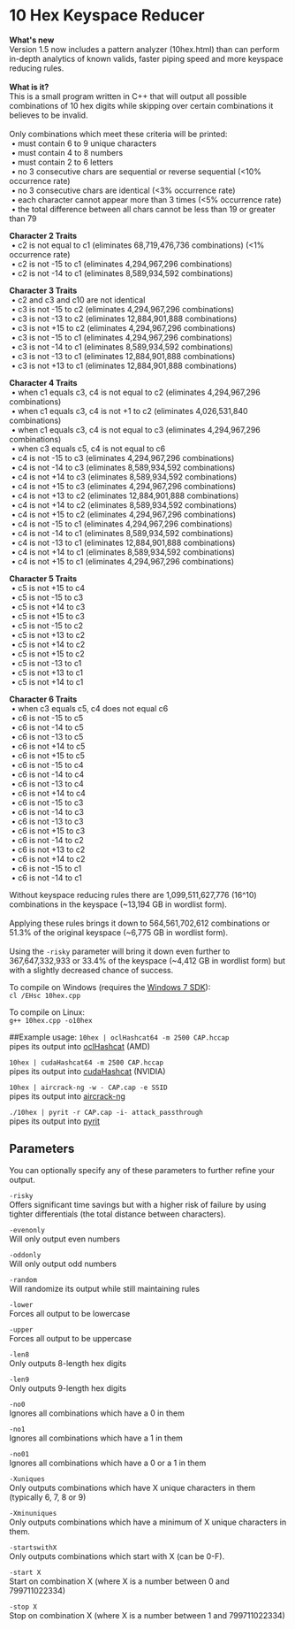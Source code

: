 # 10 Hex Keyspace Reducer
<b>What's new</b><br>
Version 1.5 now includes a pattern analyzer (10hex.html) than can perform in-depth analytics of known valids, faster piping speed and more keyspace reducing rules.
<br><br>
<b>What is it?</b><br>
This is a small program written in C++ that will output all possible combinations of 10 hex digits while skipping over certain combinations it believes to be invalid.
<br><br>
Only combinations which meet these criteria will be printed:<br>
&nbsp;&bull; must contain 6 to 9 unique characters<br>
&nbsp;&bull; must contain 4 to 8 numbers<br>
&nbsp;&bull; must contain 2 to 6 letters<br>
&nbsp;&bull; no 3 consecutive chars are sequential or reverse sequential (<10% occurrence rate)<br>
&nbsp;&bull; no 3 consecutive chars are identical (<3% occurrence rate)<br>
&nbsp;&bull; each character cannot appear more than 3 times (<5% occurrence rate)<br>
&nbsp;&bull; the total difference between all chars cannot be less than 19 or greater than 79<br>

<b>Character 2 Traits</b><br>
&nbsp;&bull; c2 is not equal to c1 (eliminates 68,719,476,736 combinations) (<1% occurrence rate)<br>
&nbsp;&bull; c2 is not -15 to c1 (eliminates 4,294,967,296 combinations)<br>
&nbsp;&bull; c2 is not -14 to c1 (eliminates 8,589,934,592 combinations)<br>

<b>Character 3 Traits</b><br>
&nbsp;&bull; c2 and c3 and c10 are not identical<br>
&nbsp;&bull; c3 is not -15 to c2 (eliminates 4,294,967,296 combinations)<br>
&nbsp;&bull; c3 is not -13 to c2 (eliminates 12,884,901,888 combinations)<br>
&nbsp;&bull; c3 is not +15 to c2 (eliminates 4,294,967,296 combinations)<br>
&nbsp;&bull; c3 is not -15 to c1 (eliminates 4,294,967,296 combinations)<br>
&nbsp;&bull; c3 is not -14 to c1 (eliminates 8,589,934,592 combinations)<br>
&nbsp;&bull; c3 is not -13 to c1 (eliminates 12,884,901,888 combinations)<br>
&nbsp;&bull; c3 is not +13 to c1 (eliminates 12,884,901,888 combinations)<br>

<b>Character 4 Traits</b><br>
&nbsp;&bull; when c1 equals c3, c4 is not equal to c2 (eliminates 4,294,967,296 combinations)<br>
&nbsp;&bull; when c1 equals c3, c4 is not +1 to c2 (eliminates 4,026,531,840 combinations)<br>
&nbsp;&bull; when c1 equals c3, c4 is not equal to c3 (eliminates 4,294,967,296 combinations)<br>
&nbsp;&bull; when c3 equals c5, c4 is not equal to c6<br>
&nbsp;&bull; c4 is not -15 to c3 (eliminates 4,294,967,296 combinations)<br>
&nbsp;&bull; c4 is not -14 to c3 (eliminates 8,589,934,592 combinations)<br>
&nbsp;&bull; c4 is not +14 to c3 (eliminates 8,589,934,592 combinations)<br>
&nbsp;&bull; c4 is not +15 to c3 (eliminates 4,294,967,296 combinations)<br>
&nbsp;&bull; c4 is not +13 to c2 (eliminates 12,884,901,888 combinations)<br>
&nbsp;&bull; c4 is not +14 to c2 (eliminates 8,589,934,592 combinations)<br>
&nbsp;&bull; c4 is not +15 to c2 (eliminates 4,294,967,296 combinations)<br>
&nbsp;&bull; c4 is not -15 to c1 (eliminates 4,294,967,296 combinations)<br>
&nbsp;&bull; c4 is not -14 to c1 (eliminates 8,589,934,592 combinations)<br>
&nbsp;&bull; c4 is not -13 to c1 (eliminates 12,884,901,888 combinations)<br>
&nbsp;&bull; c4 is not +14 to c1 (eliminates 8,589,934,592 combinations)<br>
&nbsp;&bull; c4 is not +15 to c1 (eliminates 4,294,967,296 combinations)<br>

<b>Character 5 Traits</b><br>
&nbsp;&bull; c5 is not +15 to c4<br>
&nbsp;&bull; c5 is not -15 to c3<br>
&nbsp;&bull; c5 is not +14 to c3<br>
&nbsp;&bull; c5 is not +15 to c3<br>
&nbsp;&bull; c5 is not -15 to c2<br>
&nbsp;&bull; c5 is not +13 to c2<br>
&nbsp;&bull; c5 is not +14 to c2<br>
&nbsp;&bull; c5 is not +15 to c2<br>
&nbsp;&bull; c5 is not -13 to c1<br>
&nbsp;&bull; c5 is not +13 to c1<br>
&nbsp;&bull; c5 is not +14 to c1<br>

<b>Character 6 Traits</b><br>
&nbsp;&bull; when c3 equals c5, c4 does not equal c6<br>
&nbsp;&bull; c6 is not -15 to c5<br>
&nbsp;&bull; c6 is not -14 to c5<br>
&nbsp;&bull; c6 is not -13 to c5<br>
&nbsp;&bull; c6 is not +14 to c5<br>
&nbsp;&bull; c6 is not +15 to c5<br>
&nbsp;&bull; c6 is not -15 to c4<br>
&nbsp;&bull; c6 is not -14 to c4<br>
&nbsp;&bull; c6 is not -13 to c4<br>
&nbsp;&bull; c6 is not +14 to c4<br>
&nbsp;&bull; c6 is not -15 to c3<br>
&nbsp;&bull; c6 is not -14 to c3<br>
&nbsp;&bull; c6 is not -13 to c3<br>
&nbsp;&bull; c6 is not +15 to c3<br>
&nbsp;&bull; c6 is not -14 to c2<br>
&nbsp;&bull; c6 is not +13 to c2<br>
&nbsp;&bull; c6 is not +14 to c2<br>
&nbsp;&bull; c6 is not -15 to c1<br>
&nbsp;&bull; c6 is not -14 to c1<br>

Without keyspace reducing rules there are 1,099,511,627,776 (16^10) combinations in the keyspace (~13,194 GB in wordlist form).
<br><br>
Applying these rules brings it down to 564,561,702,612 combinations or 51.3% of the original keyspace (~6,775 GB in wordlist form).
<br><br>
Using the `-risky` parameter will bring it down even further to 367,647,332,933 or 33.4% of the keyspace (~4,412 GB in wordlist form) but with a slightly decreased chance of success.

To compile on Windows (requires the <a href="http://www.microsoft.com/en-us/download/details.aspx?id=8279">Windows 7 SDK</a>):<br>
`cl /EHsc 10hex.cpp`

To compile on Linux:<br>
`g++ 10hex.cpp -o10hex`

##Example usage:
`10hex | oclHashcat64 -m 2500 CAP.hccap`<br>
pipes its output into <a href="http://hashcat.net/oclhashcat/">oclHashcat</a> (AMD)

`10hex | cudaHashcat64 -m 2500 CAP.hccap`<br>
pipes its output into <a href="http://hashcat.net/oclhashcat/">cudaHashcat</a> (NVIDIA)

`10hex | aircrack-ng -w - CAP.cap -e SSID`<br>
pipes its output into <a href="http://www.aircrack-ng.org/">aircrack-ng</a>

`./10hex | pyrit -r CAP.cap -i- attack_passthrough`<br>
pipes its output into <a href="https://code.google.com/p/pyrit/">pyrit</a>

## Parameters
You can optionally specify any of these parameters to further refine your output.

`-risky`<br>
Offers significant time savings but with a higher risk of failure by using tighter differentials (the total distance between characters).<br> 

`-evenonly`<br>
Will only output even numbers<br>

`-oddonly`<br>
Will only output odd numbers<br>

`-random`<br>
Will randomize its output while still maintaining rules<br>

`-lower`<br>
Forces all output to be lowercase<br>

`-upper`<br>
Forces all output to be uppercase<br>

`-len8`<br>
Only outputs 8-length hex digits<br>

`-len9`<br>
Only outputs 9-length hex digits<br>

`-no0`<br>
Ignores all combinations which have a 0 in them<br>
 
`-no1`<br>
Ignores all combinations which have a 1 in them<br>
 
`-no01`<br>
Ignores all combinations which have a 0 or a 1 in them<br>

`-Xuniques`<br>
Only outputs combinations which have X unique characters in them (typically 6, 7, 8 or 9)<br>

`-Xminuniques`<br>
Only outputs combinations which have a minimum of X unique characters in them.<br>

`-startswithX`<br>
Only outputs combinations which start with X (can be 0-F).<br>

`-start X`<br>
Start on combination X (where X is a number between 0 and 799711022334)<br>

`-stop X`<br>
Stop on combination X (where X is a number between 1 and 799711022334)<br>
